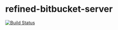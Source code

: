 # refined-bitbucket-server

[![Build Status](https://dev.azure.com/joan-caron-oss/refined-bitbucket-server/_apis/build/status/joancaron.refined-bitbucket-server?branchName=master)](https://dev.azure.com/joan-caron-oss/refined-bitbucket-server/_build/latest?definitionId=5&branchName=master)
